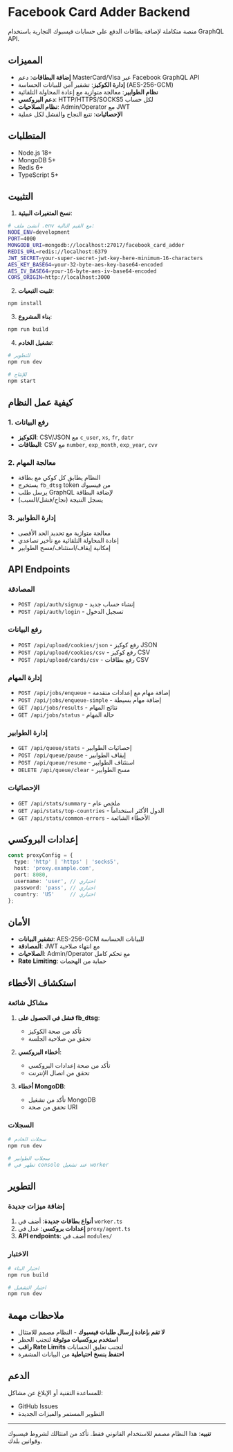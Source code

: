 # Facebook Card Adder Backend

منصة متكاملة لإضافة بطاقات الدفع على حسابات فيسبوك التجارية باستخدام GraphQL API.

## المميزات

- **إضافة البطاقات**: دعم MasterCard/Visa عبر Facebook GraphQL API
- **إدارة الكوكيز**: تشفير آمن للبيانات الحساسة (AES-256-GCM)
- **نظام الطوابير**: معالجة متوازية مع إعادة المحاولة التلقائية
- **دعم البروكسي**: HTTP/HTTPS/SOCKS5 لكل حساب
- **نظام الصلاحيات**: Admin/Operator مع JWT
- **الإحصائيات**: تتبع النجاح والفشل لكل عملية

## المتطلبات

- Node.js 18+
- MongoDB 5+
- Redis 6+
- TypeScript 5+

## التثبيت

1. **نسخ المتغيرات البيئية**:
```bash
# أنشئ ملف .env مع القيم التالية:
NODE_ENV=development
PORT=4000
MONGODB_URI=mongodb://localhost:27017/facebook_card_adder
REDIS_URL=redis://localhost:6379
JWT_SECRET=your-super-secret-jwt-key-here-minimum-16-characters
AES_KEY_BASE64=your-32-byte-aes-key-base64-encoded
AES_IV_BASE64=your-16-byte-aes-iv-base64-encoded
CORS_ORIGIN=http://localhost:3000
```

2. **تثبيت التبعيات**:
```bash
npm install
```

3. **بناء المشروع**:
```bash
npm run build
```

4. **تشغيل الخادم**:
```bash
# للتطوير
npm run dev

# للإنتاج
npm start
```

## كيفية عمل النظام

### 1. رفع البيانات
- **الكوكيز**: CSV/JSON مع `c_user`, `xs`, `fr`, `datr`
- **البطاقات**: CSV مع `number`, `exp_month`, `exp_year`, `cvv`

### 2. معالجة المهام
- النظام يطابق كل كوكي مع بطاقة
- يستخرج `fb_dtsg` token من فيسبوك
- يرسل طلب GraphQL لإضافة البطاقة
- يسجل النتيجة (نجاح/فشل/السبب)

### 3. إدارة الطوابير
- معالجة متوازية مع تحديد الحد الأقصى
- إعادة المحاولة التلقائية مع تأخير تصاعدي
- إمكانية إيقاف/استئناف/مسح الطوابير

## API Endpoints

### المصادقة
- `POST /api/auth/signup` - إنشاء حساب جديد
- `POST /api/auth/login` - تسجيل الدخول

### رفع البيانات
- `POST /api/upload/cookies/json` - رفع كوكيز JSON
- `POST /api/upload/cookies/csv` - رفع كوكيز CSV
- `POST /api/upload/cards/csv` - رفع بطاقات CSV

### إدارة المهام
- `POST /api/jobs/enqueue` - إضافة مهام مع إعدادات متقدمة
- `POST /api/jobs/enqueue-simple` - إضافة مهام بسيطة
- `GET /api/jobs/results` - نتائج المهام
- `GET /api/jobs/status` - حالة المهام

### إدارة الطوابير
- `GET /api/queue/stats` - إحصائيات الطوابير
- `POST /api/queue/pause` - إيقاف الطوابير
- `POST /api/queue/resume` - استئناف الطوابير
- `DELETE /api/queue/clear` - مسح الطوابير

### الإحصائيات
- `GET /api/stats/summary` - ملخص عام
- `GET /api/stats/top-countries` - الدول الأكثر استخداماً
- `GET /api/stats/common-errors` - الأخطاء الشائعة

## إعدادات البروكسي

```typescript
const proxyConfig = {
  type: 'http' | 'https' | 'socks5',
  host: 'proxy.example.com',
  port: 8080,
  username: 'user', // اختياري
  password: 'pass', // اختياري
  country: 'US'     // اختياري
};
```

## الأمان

- **تشفير البيانات**: AES-256-GCM للبيانات الحساسة
- **المصادقة**: JWT مع انتهاء صلاحية
- **الصلاحيات**: Admin/Operator مع تحكم كامل
- **Rate Limiting**: حماية من الهجمات

## استكشاف الأخطاء

### مشاكل شائعة

1. **فشل في الحصول على fb_dtsg**:
   - تأكد من صحة الكوكيز
   - تحقق من صلاحية الجلسة

2. **أخطاء البروكسي**:
   - تأكد من صحة إعدادات البروكسي
   - تحقق من اتصال الإنترنت

3. **أخطاء MongoDB**:
   - تأكد من تشغيل MongoDB
   - تحقق من صحة URI

### السجلات

```bash
# سجلات الخادم
npm run dev

# سجلات الطوابير
# تظهر في console عند تشغيل worker
```

## التطوير

### إضافة ميزات جديدة

1. **أنواع بطاقات جديدة**: أضف في `worker.ts`
2. **إعدادات بروكسي**: عدل في `proxy/agent.ts`
3. **API endpoints**: أضف في `modules/`

### الاختبار

```bash
# اختبار البناء
npm run build

# اختبار التشغيل
npm run dev
```

## ملاحظات مهمة

- **لا تقم بإعادة إرسال طلبات فيسبوك** - النظام مصمم للامتثال
- **استخدم بروكسيات موثوقة** لتجنب الحظر
- **راقب Rate Limits** لتجنب تعليق الحسابات
- **احتفظ بنسخ احتياطية** من البيانات المشفرة

## الدعم

للمساعدة التقنية أو الإبلاغ عن مشاكل:
- GitHub Issues
- التطوير المستمر والميزات الجديدة

---

**تنبيه**: هذا النظام مصمم للاستخدام القانوني فقط. تأكد من امتثالك لشروط فيسبوك وقوانين بلدك. 